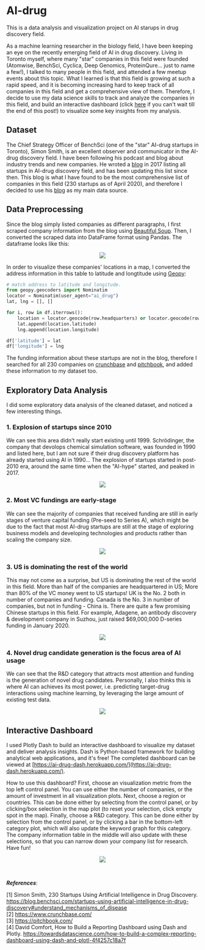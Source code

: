 # AI-drug
This is a data analysis and visualization project on AI starups in drug discovery field.

As a machine learning researcher in the biology field, I have been keeping an eye on the recently emerging field of AI in drug discovery. Living in Toronto myself, where many "star" companies in this field were founded (Atomwise, BenchSci, Cyclica, Deep Genomics, ProteinQure... just to name a few!), I talked to many people in this field, and attended a few meetup events about this topic. What I learned is that this field is growing at such a rapid speed, and it is becoming increasing hard to keep track of all companies in this field and get a comprehensive view of them. Therefore, I decide to use my data science skills to track and analyze the companies in this field, and build an interactive dashboard (click [here](https://ai-drug-dash.herokuapp.com/) if you can't wait till the end of this post!) to visualize some key insights from my analysis.

## Dataset
The Chief Strategy Officer of BenchSci (one of the "star" AI-drug startups in Toronto), Simon Smith, is an excellent observer and communicator in the AI-drug discovery field. I have been following his podcast and blog about industry trends and new companies. He wroted a [blog](https://blog.benchsci.com/startups-using-artificial-intelligence-in-drug-discovery#understand_mechanisms_of_disease) in 2017 listing all startups in AI-drug discovery field, and has been updating this list since then. This blog is what I have found to be the most comprehensive list of companies in this field (230 startups as of April 2020), and therefore I decided to use his [blog](https://blog.benchsci.com/startups-using-artificial-intelligence-in-drug-discovery#understand_mechanisms_of_disease) as my main data source.

## Data Preprocessing
Since the blog simply listed companies as different paragraphs, I first scraped company information from the blog using [Beautiful Soup](https://www.crummy.com/software/BeautifulSoup/bs4/doc/). Then, I converted the scraped data into DataFrame format using Pandas. The dataframe looks like this:

<p align="center">
<img src="/imgs/data_table.png">
</p>

In order to visualize these companies' locations in a map, I converted the address information in this table to latitude and longtitude using [Geopy](https://geopy.readthedocs.io/en/stable/):
```Python
# match address to latitude and longitude.
from geopy.geocoders import Nominatim
locator = Nominatim(user_agent="ai_drug")
lat, lng = [], []

for i, row in df.iterrows():
    location = locator.geocode(row.headquarters) or locator.geocode(row.city+','+row.country)
    lat.append(location.latitude)
    lng.append(location.longitude)

df['latitude'] = lat
df['longitude'] = lng
```

The funding information about these startups are not in the blog, therefore I searched for all 230 companies on [crunchbase](https://www.crunchbase.com/) and [pitchbook](https://pitchbook.com/), and added these information to my dataset too.

## Exploratory Data Analysis
I did some exploratory data analysis of the cleaned dataset, and noticed a few interesting things.

### 1. Explosion of startups since 2010
We can see this area didn't really start existing until 1999. Schrödinger, the company that devolops chemical simulation software, was founded in 1990 and listed here, but I am not sure if their drug discovery platform has already started using AI in 1990... The explosion of startups started in post-2010 era, around the same time when the "AI-hype" started, and peaked in 2017.

<p align="center">
<img src="/imgs/chronological_trend.png">
</p>

### 2. Most VC fundings are early-stage
We can see the majority of companies that received funding are still in early stages of venture capital funding (Pre-seed to Series A), which might be due to the fact that most AI-drug startups are still at the stage of exploring business models and developing technologies and products rather than scaling the company size.

<p align="center">
<img src="/imgs/funding_stages.png">
</p>
  
### 3. US is dominating the rest of the world
This may not come as a surprise, but US is dominating the rest of the world in this field. More than half of the companies are headquartered in US; More than 80% of the VC money went to US startups! UK is the No. 2 both in number of companies and funding. Canada is the No. 3 in number of companies, but not in funding - China is. There are quite a few promising Chinese startups in this field. For example, Adagene, an antibody discovery & development company in Suzhou, just raised $69,000,000 D-series funding in January 2020.

<p align="center">
<img src="/imgs/countries.png">
</p>
   
### 4. Novel drug candidate generation is the focus area of AI usage
We can see that the R&D category that attracts most attention and funding is the generation of novel drug candidates. Personally, I also thinks this is where AI can achieves its most power, i.e. predicting target-drug interactions using machine learning, by leveraging the large amount of existing test data.

<p align="center">
<img src="/imgs/categories.png">
</p>

## Interactive Dashboard
I used Plotly Dash to build an interactive dashboard to visualize my dataset and deliver analysis insights. Dash is Python-based framework for building analytical web applications, and it's free! The completed dashboard can be viewed at [https://ai-drug-dash.herokuapp.com/](https://ai-drug-dash.herokuapp.com/).

How to use this dashboard? First, choose an visualization metric from the top left control panel. You can use either the number of companies, or the amount of investment in all visualization plots. Next, choose a region or countries. This can be done either by selecting from the control panel, or by clicking/box selection in the map plot (to reset your selection, click empty spot in the map). Finally, choose a R&D category. This can be done either by selection from the control panel, or by clicking a bar in the bottom-left category plot, which will also update the keyword graph for this category. The company information table in the middle will also update with these selections, so that you can narrow down your company list for research. Have fun!

<p align="center">
<img src="/imgs/dashboard.png">
</p>
<br>

***References***:  

[1] Simon Smith, 230 Startups Using Artificial Intelligence in Drug Discovery. https://blog.benchsci.com/startups-using-artificial-intelligence-in-drug-discovery#understand_mechanisms_of_disease  
[2] https://www.crunchbase.com/  
[3] https://pitchbook.com/  
[4] David Comfort, How to Build a Reporting Dashboard using Dash and Plotly. https://towardsdatascience.com/how-to-build-a-complex-reporting-dashboard-using-dash-and-plotl-4f4257c18a7f
